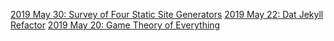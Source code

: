 [2019 May 30: Survey of Four Static Site Generators](2019-05-30-four-static-site-generators.md)
[2019 May 22: Dat Jekyll Refactor](2019-05-22-dat-jekyll-refactor.md)
[2019 May 20: Game Theory of Everything](2019-05-20-game-theory-of-everything.md)